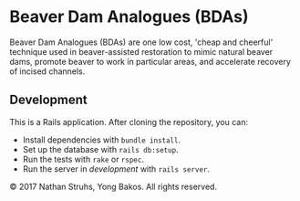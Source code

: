 # Beaver Dam Analogues (BDAs)

Beaver Dam Analogues (BDAs) are one low cost, 'cheap and cheerful' technique used in beaver-assisted restoration to mimic natural beaver dams, promote beaver to work in particular areas, and accelerate recovery of incised channels.

## Development

This is a Rails application. After cloning the repository, you can:

* Install dependencies with `bundle install`.
* Set up the database with `rails db:setup`.
* Run the tests with `rake` or `rspec`.
* Run the server in _development_ with `rails server`.

&copy; 2017 Nathan Struhs, Yong Bakos. All rights reserved.
